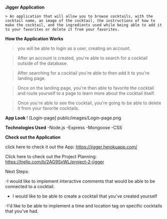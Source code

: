 **Jigger Application**

    > An application that will allow you to browse cocktails, with the cocktail name, an image of the cocktail, the instructions of how to make the cocktail, and the ingredients used while being able to add it to your favorites or delete it from your favorites. 

**How the Application Works**

> you will be able to login as a user, creating an account. 

>After an account is created, you're able to search for a cocktail outside of the database. 

>After searching for a cocktail you're able to then add it to you're landing page. 

>Once on the landing page, you're then able to favorite the cocktail and route yourself to a page to learn more about the cocktail itself. 

>Once you're able to see the cocktail, you're going to be able to delete it from your favorite cocktails. 

**App Look** 
! [Login-page] public/images/Login-page.png


**Technologies Used**
    -Node.js 
    -Express
    -Mongoose
    -CSS
    
**Check out the Application**

click here to check it out the App: https://jigger.herokuapp.com/

Click here to check out the Project Planning: https://trello.com/b/2AG9SxWL/project-2-jigger

Next Steps: 

 -I would like to implement interactive comments that would be able to be connected to a cocktail. 

 - I would like to be able to create a cocktail that you've created yourself 

 -I'd like to be able to implement a time and location tag on specific cocktails that you've had. 


